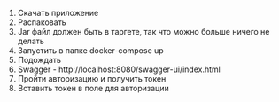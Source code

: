 1. Скачать приложение
2. Распаковать
3. Jar файл должен быть в таргете, так что можно больше ничего не делать
4. Запустить в папке docker-compose up
5. Подождать
6. Swagger - http://localhost:8080/swagger-ui/index.html
7. Пройти авторизацию и получить токен
8. Вставить токен в поле для авторизации
